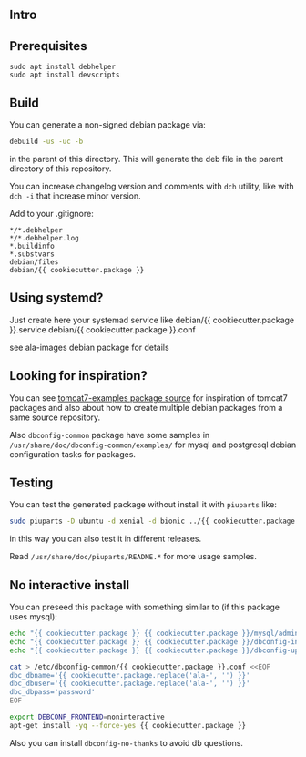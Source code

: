 ## Intro

## Prerequisites

```
sudo apt install debhelper
sudo apt install devscripts
```

## Build

You can generate a non-signed debian package via:

```bash
debuild -us -uc -b
```
in the parent of this directory. This will generate the deb file in the parent directory of this repository.

You can increase changelog version and comments with `dch` utility, like with `dch -i` that increase minor version.

Add to your .gitignore:
```
*/*.debhelper
*/*.debhelper.log
*.buildinfo
*.substvars
debian/files
debian/{{ cookiecutter.package }}
```

## Using systemd?

Just create here your systemad service like
debian/{{ cookiecutter.package }}.service
debian/{{ cookiecutter.package }}.conf

see ala-images debian package for details

## Looking for inspiration?

You can see [tomcat7-examples package source](https://salsa.debian.org/java-team/tomcat7/tree/master/debian) for inspiration of tomcat7 packages and also about how to create multiple debian packages from a same source repository.

Also `dbconfig-common` package have some samples in `/usr/share/doc/dbconfig-common/examples/` for mysql and postgresql debian configuration tasks for packages.

## Testing

You can test the generated package without install it with `piuparts` like:

```bash
sudo piuparts -D ubuntu -d xenial -d bionic ../{{ cookiecutter.package }}_{{ cookiecutter.version }}_all.deb
```
in this way you can also test it in different releases.

Read `/usr/share/doc/piuparts/README.*` for more usage samples.

## No interactive install

You can preseed this package with something similar to (if this package uses mysql):

```bash
echo "{{ cookiecutter.package }} {{ cookiecutter.package }}/mysql/admin-pass password $DB_ROOT_PWD" | debconf-set-selections && \
echo "{{ cookiecutter.package }} {{ cookiecutter.package }}/dbconfig-install boolean true" | debconf-set-selections && \
echo "{{ cookiecutter.package }} {{ cookiecutter.package }}/dbconfig-upgrade boolean true" | debconf-set-selections

cat > /etc/dbconfig-common/{{ cookiecutter.package }}.conf <<EOF
dbc_dbname='{{ cookiecutter.package.replace('ala-', '') }}'
dbc_dbuser='{{ cookiecutter.package.replace('ala-', '') }}'
dbc_dbpass='password'
EOF

export DEBCONF_FRONTEND=noninteractive
apt-get install -yq --force-yes {{ cookiecutter.package }}
```

Also you can install `dbconfig-no-thanks` to avoid db questions.
